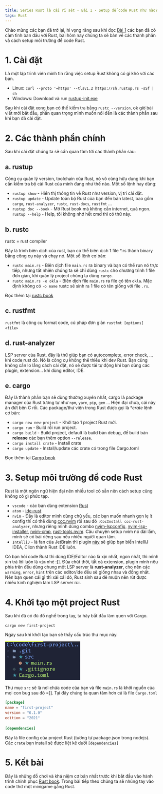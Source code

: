 ```yaml
---
title: Series Rust là cái rỉ sét - Bài 1 - Setup để code Rust như nào?
tags: Rust
---
```

Chào mừng các bạn đã trở lại, hi vọng rằng sau khi đọc [Bài 1]() các bạn đã có cảm tình ban đầu với Rust, bài hôm nay chúng ta sẽ bàn về các thành phần và cách setup môi trường để code Rust.
<!-- more-->
# 1. Cài đặt
Là một lập trình viên mình tin rằng việc setup Rust không có gì khó với các bạn.
* Linux: `curl --proto '=https' --tlsv1.2 https://sh.rustup.rs -sSf | sh`
* Windows: Download và run [rustup-init.exe](https://static.rust-lang.org/rustup/dist/i686-pc-windows-gnu/rustup-init.exe)

Sau khi cài đặt xong bạn có thể kiểm tra bằng `rustc --version`, ok giờ bài viết mới bắt đầu, phần quan trọng mình muốn nói đến là các thành phần sau khi bạn đã cài đặt.
# 2. Các thành phần chính
Sau khi cài đặt chúng ta sẽ cần quan tâm tới các thành phần sau:

## a. rustup
Công cụ quản lý version, toolchain của Rust, nó vô cùng hữu dụng khi bạn cần kiểm tra bộ cài Rust của mình đang như thế nào. Một số lệnh hay dùng:
* `rustup show` - Hiển thị thông tin về Rust như version, vị trí cài đặt.
* `rustup update` - Update toàn bộ Rust của bạn đến bản latest, bao gồm `cargo`, `rust-analyzer`, `rustc`, `rust-docs`, `rustfmt` ...
* `rustup doc --book` - Mở Rust book mà không cần internet, quá ngon.
 `rustup --help` - Help, tôi không nhớ hết cmd thì có thứ này.

## b. rustc
rustc = rust compiler

Đây là trình biên dịch của rust, bạn có thể biên dịch 1 file *.rs thành binary bằng công cụ này và chạy nó. Một số lệnh cơ bản:

* `rustc main.rs` - Biên dịch file `main.rs` ra binary và bạn có thể run nó trực tiếp, nhưng tất nhiên chúng ta sẽ chỉ dùng `rustc` cho chương trình 1 file đơn giản, khi quản lý project chúng ta dùng `cargo`.
* `rustc main.rs -o okla` - Biên dịch file `main.rs` ra file có tên `okla`. Mặc định không có `-o name` rustc sẽ sinh ra 1 file có tên giống với file `.rs`.

Đọc thêm tại [rustc book](https://doc.rust-lang.org/stable/rustc/index.html)
## c. rustfmt
`rustfmt` là công cụ format code, cú pháp đơn giản `rustfmt [options] <file>`

## d. rust-analyzer
LSP server của Rust, đây là thứ giúp bạn có autocomplete, error check, ... khi code rust đó. Nó là công cụ không thể thiếu khi dev Rust. Bạn cũng không cần lo lắng cách cài đặt, nó sẽ được tải tự động khi bạn dùng các plugin, extension... khi dùng editor, IDE.

## **e. cargo**
Đây là thành phần bạn sẽ dùng thường xuyên nhất, cargo là package manager của Rust tương tự như `npm`, `yarn`, `pip`, `gem` ... Hiện đại chưa, cái này ăn đứt bên C rồi. Các package/thư viên trong Rust được gọi là **crate* lệnh cơ bản:

* `cargo new new-project` - Khởi tạo 1 project Rust mới.
* `cargo run` - Build rồi run project.
* `cargo build` - Build project, default là build bản debug, để build bản **release** các bạn thêm option `--release`.
* `cargo install crate` - Install crate
* `cargo update` - Install/update các crate có trong file Cargo.toml
 
Đọc thêm tại [Cargo book](https://doc.rust-lang.org/stable/cargo/)
# 3. Setup môi trường để code Rust
Rust là một ngôn ngữ hiện đại nên nhiều tool có sẵn nên cách setup cũng không có gì phức tạp.
* `vscode` - các bạn dùng extension [Rust](https://marketplace.visualstudio.com/items?itemName=rust-lang.rust)
* `atom` - [ide-rust](https://atom.io/packages/ide-rusthttps://atom.io/packages/ide-rust)
* `nvim` - Đây là editor mình dùng chủ yếu, các bạn muốn nhanh gọn lẹ ít config thì có thể dùng [coc.nvim](https://github.com/neoclide/coc.nvim) rồi sau đó `:CocInstall coc-rust-analyzer`, nhưng riêng mình dùng combo [nvim-lspconfig](https://github.com/neovim/nvim-lspconfig), [nvim-lsp-installer](https://github.com/williamboman/nvim-lsp-installer), [nvim-cmp](https://github.com/hrsh7th/nvim-cmp), [rust-tools.nvim](https://github.com/simrat39/rust-tools.nvim). Câu chuyện setup nvim nó dài lắm, mình sẽ có bài riêng sau nếu nhiều người quan tâm.
* `IntelliJ` - là fan của JetBrain thì plugin [này](https://www.jetbrains.com/rust/) sẽ giúp bạn biến IntelliJ IDEA, Clion thành Rust IDE luôn.

Có bạn hỏi code Rust thì dùng IDE/Editor nào là xịn nhất, ngon nhất, thì mình xin trả lời luôn là `vim` nhé :]]. Đùa chút thôi, tất cả extension, plugin mình nêu phía trên đều dùng chung một LSP server là **rust-analyzer**, cho nên các `warning`, `error`, `hint` trên các editor/ide đều sẽ giống nhau và đồng nhất. Nên bạn quen cái gì thì xài cái đó, Rust sinh sau đẻ muộn nên rút được nhiều kinh nghiệm làm LSP server rùi.
# 4. Khởi tạo một project Rust 
Sau khi đã có đủ đồ nghề trong tay, ta hãy bắt đầu làm quen với Cargo.

`cargo new first-project`

Ngày sau khi khởi tạo bạn sẽ thấy cấu trúc thư mục này.

![](/imgs/5.png)

Thư mục `src` sẽ là nơi chứa code của bạn và file `main.rs` là khởi nguồn của mọi con bug sau đó =]]. Tại đây chúng ta quan tâm hơn cả là file `Cargo.toml`
```toml
[package]
name = "first-project"
version = "0.1.0"
edition = "2021"

[dependencies]
```

Đây là file config của project Rust (tương tự package.json trong nodejs). Các `crate` bạn install sẽ được liệt kê dưới `[dependencies]`

# 5. Kết bài
Đây là những đồ chơi và khá niệm cơ bản nhất trước khi bắt đầu vào hành trình chinh phục [Rust book](https://doc.rust-lang.org/stable/book/). Trong bài tiếp theo chúng ta sẽ nhúng tay vào code thử một minigame gằng Rust.
